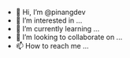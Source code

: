 - 👋 Hi, I’m @pinangdev
- 👀 I’m interested in ...
- 🌱 I’m currently learning ...
- 💞️ I’m looking to collaborate on ...
- 📫 How to reach me ...

<!---
pinangdev/pinangdev is a ✨ special ✨ repository because its `README.md` (this file) appears on your GitHub profile.
You can click the Preview link to take a look at your changes.
--->
